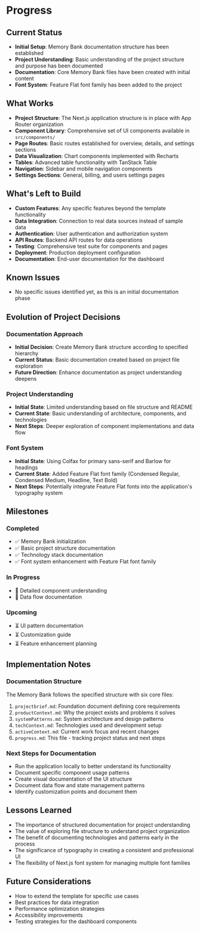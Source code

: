 # Progress

## Current Status
- **Initial Setup**: Memory Bank documentation structure has been established
- **Project Understanding**: Basic understanding of the project structure and purpose has been documented
- **Documentation**: Core Memory Bank files have been created with initial content
- **Font System**: Feature Flat font family has been added to the project

## What Works
- **Project Structure**: The Next.js application structure is in place with App Router organization
- **Component Library**: Comprehensive set of UI components available in `src/components/`
- **Page Routes**: Basic routes established for overview, details, and settings sections
- **Data Visualization**: Chart components implemented with Recharts
- **Tables**: Advanced table functionality with TanStack Table
- **Navigation**: Sidebar and mobile navigation components
- **Settings Sections**: General, billing, and users settings pages

## What's Left to Build
- **Custom Features**: Any specific features beyond the template functionality
- **Data Integration**: Connection to real data sources instead of sample data
- **Authentication**: User authentication and authorization system
- **API Routes**: Backend API routes for data operations
- **Testing**: Comprehensive test suite for components and pages
- **Deployment**: Production deployment configuration
- **Documentation**: End-user documentation for the dashboard

## Known Issues
- No specific issues identified yet, as this is an initial documentation phase

## Evolution of Project Decisions

### Documentation Approach
- **Initial Decision**: Create Memory Bank structure according to specified hierarchy
- **Current Status**: Basic documentation created based on project file exploration
- **Future Direction**: Enhance documentation as project understanding deepens

### Project Understanding
- **Initial State**: Limited understanding based on file structure and README
- **Current State**: Basic understanding of architecture, components, and technologies
- **Next Steps**: Deeper exploration of component implementations and data flow

### Font System
- **Initial State**: Using Colfax for primary sans-serif and Barlow for headings
- **Current State**: Added Feature Flat font family (Condensed Regular, Condensed Medium, Headline, Text Bold)
- **Next Steps**: Potentially integrate Feature Flat fonts into the application's typography system

## Milestones

### Completed
- ✅ Memory Bank initialization
- ✅ Basic project structure documentation
- ✅ Technology stack documentation
- ✅ Font system enhancement with Feature Flat font family

### In Progress
- 🔄 Detailed component understanding
- 🔄 Data flow documentation

### Upcoming
- ⏳ UI pattern documentation
- ⏳ Customization guide
- ⏳ Feature enhancement planning

## Implementation Notes

### Documentation Structure
The Memory Bank follows the specified structure with six core files:
1. `projectbrief.md`: Foundation document defining core requirements
2. `productContext.md`: Why the project exists and problems it solves
3. `systemPatterns.md`: System architecture and design patterns
4. `techContext.md`: Technologies used and development setup
5. `activeContext.md`: Current work focus and recent changes
6. `progress.md`: This file - tracking project status and next steps

### Next Steps for Documentation
- Run the application locally to better understand its functionality
- Document specific component usage patterns
- Create visual documentation of the UI structure
- Document data flow and state management patterns
- Identify customization points and document them

## Lessons Learned
- The importance of structured documentation for project understanding
- The value of exploring file structure to understand project organization
- The benefit of documenting technologies and patterns early in the process
- The significance of typography in creating a consistent and professional UI
- The flexibility of Next.js font system for managing multiple font families

## Future Considerations
- How to extend the template for specific use cases
- Best practices for data integration
- Performance optimization strategies
- Accessibility improvements
- Testing strategies for the dashboard components
